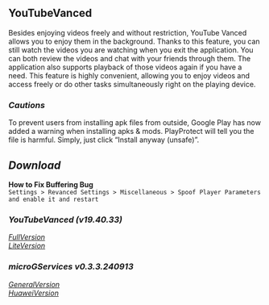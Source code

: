## YouTubeVanced
Besides enjoying videos freely and without restriction, YouTube Vanced allows you to enjoy them in the background. Thanks to this feature, you can still watch the videos you are watching when you exit the application. You can both review the videos and chat with your friends through them. The application also supports playback of those videos again if you have a need. This feature is highly convenient, allowing you to enjoy videos and access freely or do other tasks simultaneously right on the playing device.

### *Cautions*
To prevent users from installing apk files from outside, Google Play has now added a warning when installing apks & mods. PlayProtect will tell you the file is harmful. Simply, just click “Install anyway (unsafe)”.

## *Download*

**How to Fix Buffering Bug**
<br />
`Settings > Revanced Settings > Miscellaneous > Spoof Player Parameters and enable it and restart`

### *YouTubeVanced (v19.40.33)*
[*FullVersion*](https://github.com/dekthaiinchina/YouTubeVanced/releases/download/v19.40.33/com.vanced.android.youtube-194033.apk)
<br />
[*LiteVersion*](https://github.com/dekthaiinchina/YouTubeVanced/releases/download/v19.40.33/com.vanced.lite.android.youtube-194033.apk)

### *microGServices v0.3.3.240913*
[*GeneralVersion*](https://github.com/microg/GmsCore/releases/download/v0.3.3.240913/com.google.android.gms-240913006.apk)
<br />
[*HuaweiVersion*](https://github.com/microg/GmsCore/releases/download/v0.3.3.240913/com.google.android.gms-240913006-hw.apk)
